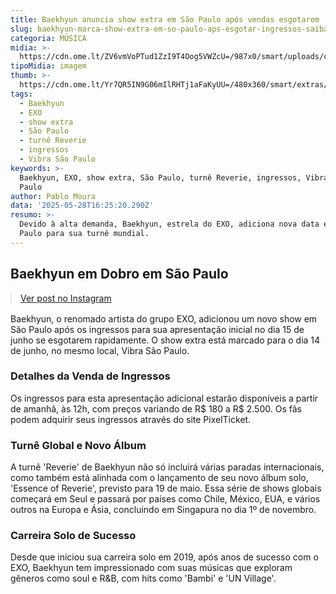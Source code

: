 ```yaml
---
title: Baekhyun anuncia show extra em São Paulo após vendas esgotarem
slug: baekhyun-marca-show-extra-em-so-paulo-aps-esgotar-ingressos-saiba-tudo
categoria: MÚSICA
midia: >-
  https://cdn.ome.lt/ZV6vmVoPTud1ZzI9T4Oog5VWZcU=/987x0/smart/uploads/conteudo/fotos/baek_topo.jpg
tipoMidia: imagem
thumb: >-
  https://cdn.ome.lt/Yr7QR5IN9G06mIlRHTj1aFaKyUU=/480x360/smart/extras/conteudos/baek_topo.jpg
tags:
  - Baekhyun
  - EXO
  - show extra
  - São Paulo
  - turnê Reverie
  - ingressos
  - Vibra São Paulo
keywords: >-
  Baekhyun, EXO, show extra, São Paulo, turnê Reverie, ingressos, Vibra São
  Paulo
author: Pablo Moura
data: '2025-05-28T16:25:20.290Z'
resumo: >-
  Devido à alta demanda, Baekhyun, estrela do EXO, adiciona nova data em São
  Paulo para sua turnê mundial.
---
```


## Baekhyun em Dobro em São Paulo

<blockquote class="instagram-media" data-instgrm-permalink="https://www.instagram.com/p/DKMkru-hQ7s/" data-instgrm-version="14" style="width:100%; max-width:540px; margin:1rem auto;"><a href="https://www.instagram.com/p/DKMkru-hQ7s/">Ver post no Instagram</a></blockquote>

Baekhyun, o renomado artista do grupo EXO, adicionou um novo show em São Paulo após os ingressos para sua apresentação inicial no dia 15 de junho se esgotarem rapidamente. O show extra está marcado para o dia 14 de junho, no mesmo local, Vibra São Paulo. 

### Detalhes da Venda de Ingressos

Os ingressos para esta apresentação adicional estarão disponíveis a partir de amanhã, às 12h, com preços variando de R$ 180 a R$ 2.500. Os fãs podem adquirir seus ingressos através do site PixelTicket.

### Turnê Global e Novo Álbum

A turnê 'Reverie' de Baekhyun não só incluirá várias paradas internacionais, como também está alinhada com o lançamento de seu novo álbum solo, 'Essence of Reverie', previsto para 19 de maio. Essa série de shows globais começará em Seul e passará por países como Chile, México, EUA, e vários outros na Europa e Ásia, concluindo em Singapura no dia 1º de novembro.

### Carreira Solo de Sucesso

Desde que iniciou sua carreira solo em 2019, após anos de sucesso com o EXO, Baekhyun tem impressionado com suas músicas que exploram gêneros como soul e R&B, com hits como 'Bambi' e 'UN Village'.
